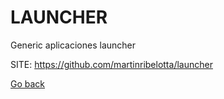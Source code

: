 # LAUNCHER
 
 Generic aplicaciones launcher
 
 SITE: https://github.com/martinribelotta/launcher

 [Go back](https://portable-linux-apps.github.io/apps.html)
